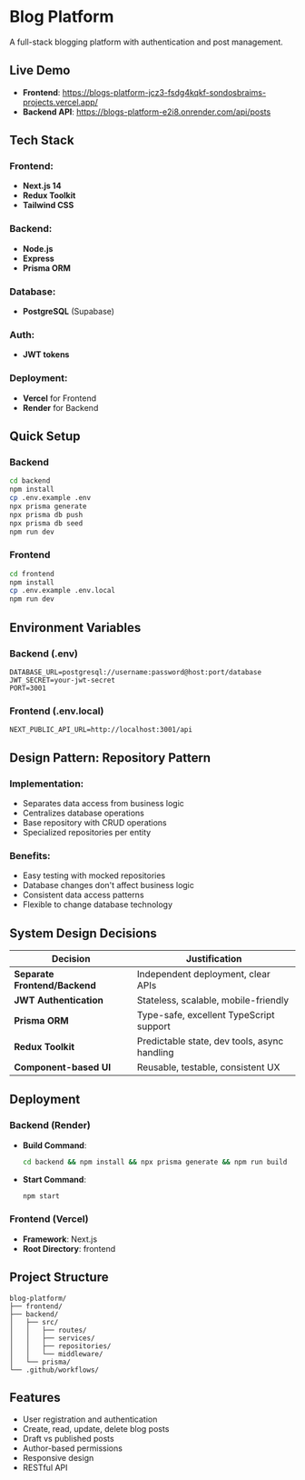 # Blog Platform

A full-stack blogging platform with authentication and post management.

## Live Demo
- **Frontend**: https://blogs-platform-jcz3-fsdg4kqkf-sondosbraims-projects.vercel.app/
- **Backend API**: https://blogs-platform-e2i8.onrender.com/api/posts

## Tech Stack

### Frontend:
- **Next.js 14**
- **Redux Toolkit**
- **Tailwind CSS**

### Backend:
- **Node.js**
- **Express**
- **Prisma ORM**

### Database:
- **PostgreSQL** (Supabase)

### Auth:
- **JWT tokens**

### Deployment:
- **Vercel** for Frontend
- **Render** for Backend

## Quick Setup

### Backend

```bash
cd backend
npm install
cp .env.example .env
npx prisma generate
npx prisma db push
npx prisma db seed
npm run dev
```

### Frontend

```bash
cd frontend
npm install
cp .env.example .env.local
npm run dev
```

## Environment Variables

### Backend (.env)

```env
DATABASE_URL=postgresql://username:password@host:port/database
JWT_SECRET=your-jwt-secret
PORT=3001
```

### Frontend (.env.local)

```env
NEXT_PUBLIC_API_URL=http://localhost:3001/api
```

## Design Pattern: Repository Pattern

### Implementation:
- Separates data access from business logic
- Centralizes database operations
- Base repository with CRUD operations
- Specialized repositories per entity

### Benefits:
- Easy testing with mocked repositories
- Database changes don't affect business logic
- Consistent data access patterns
- Flexible to change database technology

## System Design Decisions

| Decision               | Justification                              |
|------------------------|--------------------------------------------|
| **Separate Frontend/Backend** | Independent deployment, clear APIs        |
| **JWT Authentication** | Stateless, scalable, mobile-friendly       |
| **Prisma ORM**          | Type-safe, excellent TypeScript support    |
| **Redux Toolkit**       | Predictable state, dev tools, async handling |
| **Component-based UI**  | Reusable, testable, consistent UX         |

## Deployment

### Backend (Render)
- **Build Command**: 
  ```bash
  cd backend && npm install && npx prisma generate && npm run build
  ```
- **Start Command**: 
  ```bash
  npm start
  ```

### Frontend (Vercel)
- **Framework**: Next.js
- **Root Directory**: frontend

## Project Structure

```
blog-platform/
├── frontend/
├── backend/
│   ├── src/
│   │   ├── routes/
│   │   ├── services/
│   │   ├── repositories/
│   │   └── middleware/
│   └── prisma/
└── .github/workflows/
```

## Features
- User registration and authentication
- Create, read, update, delete blog posts
- Draft vs published posts
- Author-based permissions
- Responsive design
- RESTful API
